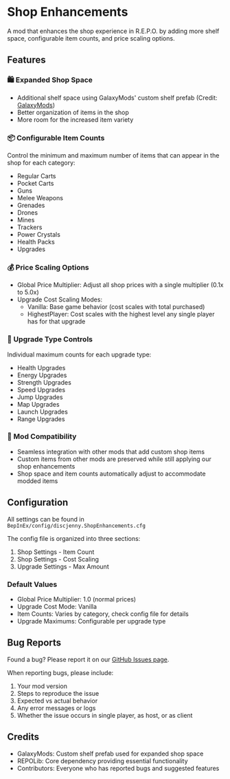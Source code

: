 # Shop Enhancements

A mod that enhances the shop experience in R.E.P.O. by adding more shelf space, configurable item counts, and price scaling options.

## Features

### 🛍️ Expanded Shop Space
- Additional shelf space using GalaxyMods' custom shelf prefab (Credit: [GalaxyMods](https://github.com/InfusedGalaxy))
- Better organization of items in the shop
- More room for the increased item variety

### 📦 Configurable Item Counts
Control the minimum and maximum number of items that can appear in the shop for each category:
- Regular Carts
- Pocket Carts
- Guns
- Melee Weapons
- Grenades
- Drones
- Mines
- Trackers
- Power Crystals
- Health Packs
- Upgrades

### 💰 Price Scaling Options
- Global Price Multiplier: Adjust all shop prices with a single multiplier (0.1x to 5.0x)
- Upgrade Cost Scaling Modes:
  - Vanilla: Base game behavior (cost scales with total purchased)
  - HighestPlayer: Cost scales with the highest level any single player has for that upgrade

### 🔧 Upgrade Type Controls
Individual maximum counts for each upgrade type:
- Health Upgrades
- Energy Upgrades
- Strength Upgrades
- Speed Upgrades
- Jump Upgrades
- Map Upgrades
- Launch Upgrades
- Range Upgrades

### 🔄 Mod Compatibility
- Seamless integration with other mods that add custom shop items
- Custom items from other mods are preserved while still applying our shop enhancements
- Shop space and item counts automatically adjust to accommodate modded items

## Configuration

All settings can be found in `BepInEx/config/discjenny.ShopEnhancements.cfg`

The config file is organized into three sections:
1. Shop Settings - Item Count
2. Shop Settings - Cost Scaling
3. Upgrade Settings - Max Amount

### Default Values
- Global Price Multiplier: 1.0 (normal prices)
- Upgrade Cost Mode: Vanilla
- Item Counts: Varies by category, check config file for details
- Upgrade Maximums: Configurable per upgrade type

## Bug Reports

Found a bug? Please report it on our [GitHub Issues page](https://github.com/discjenny/ShopEnhancements/issues).

When reporting bugs, please include:
1. Your mod version
2. Steps to reproduce the issue
3. Expected vs actual behavior
4. Any error messages or logs
5. Whether the issue occurs in single player, as host, or as client

## Credits

- GalaxyMods: Custom shelf prefab used for expanded shop space
- REPOLib: Core dependency providing essential functionality
- Contributors: Everyone who has reported bugs and suggested features